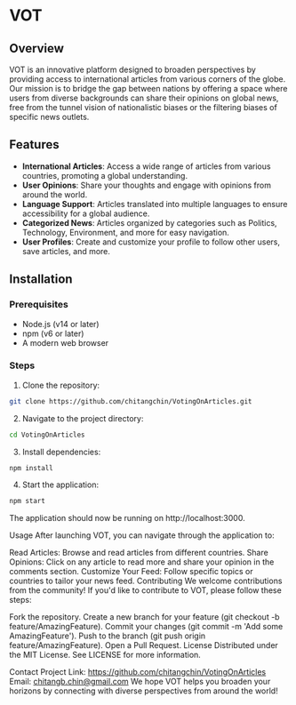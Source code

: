 # VOT

## Overview
VOT is an innovative platform designed to broaden perspectives by providing access to international articles from various corners of the globe. Our mission is to bridge the gap between nations by offering a space where users from diverse backgrounds can share their opinions on global news, free from the tunnel vision of nationalistic biases or the filtering biases of specific news outlets.

## Features
- **International Articles**: Access a wide range of articles from various countries, promoting a global understanding.
- **User Opinions**: Share your thoughts and engage with opinions from around the world.
- **Language Support**: Articles translated into multiple languages to ensure accessibility for a global audience.
- **Categorized News**: Articles organized by categories such as Politics, Technology, Environment, and more for easy navigation.
- **User Profiles**: Create and customize your profile to follow other users, save articles, and more.

## Installation

### Prerequisites
- Node.js (v14 or later)
- npm (v6 or later)
- A modern web browser

### Steps
1. Clone the repository:
```bash
git clone https://github.com/chitangchin/VotingOnArticles.git
```
2. Navigate to the project directory:
```bash
cd VotingOnArticles
```
3. Install dependencies:
```bash
npm install
```
4. Start the application:
```bash
npm start
```

The application should now be running on http://localhost:3000.

Usage
After launching VOT, you can navigate through the application to:

Read Articles: Browse and read articles from different countries.
Share Opinions: Click on any article to read more and share your opinion in the comments section.
Customize Your Feed: Follow specific topics or countries to tailor your news feed.
Contributing
We welcome contributions from the community! If you'd like to contribute to VOT, please follow these steps:

Fork the repository.
Create a new branch for your feature (git checkout -b feature/AmazingFeature).
Commit your changes (git commit -m 'Add some AmazingFeature').
Push to the branch (git push origin feature/AmazingFeature).
Open a Pull Request.
License
Distributed under the MIT License. See LICENSE for more information.

Contact
Project Link: https://github.com/chitangchin/VotingOnArticles
Email: chitangb.chin@gmail.com
We hope VOT helps you broaden your horizons by connecting with diverse perspectives from around the world!
